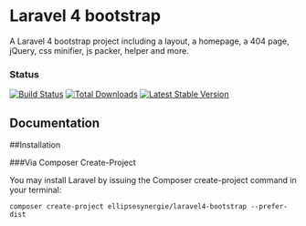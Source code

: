# Laravel 4 bootstrap

A Laravel 4 bootstrap project including a layout, a homepage, a 404 page, jQuery, css minifier, js packer, helper and more.

### Status

[![Build Status](https://travis-ci.org/ellipsesynergie/laravel4-bootstrap.png?branch=master)](https://travis-ci.org/ellipsesynergie/laravel4-bootstrap)
[![Total Downloads](https://poser.pugx.org/ellipsesynergie/laravel4-bootstrap/downloads.png)](https://packagist.org/packages/ellipsesynergie/laravel4-bootstrap)
[![Latest Stable Version](https://poser.pugx.org/ellipsesynergie/laravel4-bootstrap/v/stable.png)](https://packagist.org/packages/ellipsesynergie/laravel4-bootstrap)

## Documentation

##Installation

###Via Composer Create-Project

You may install Laravel by issuing the Composer create-project command in your terminal:

```composer create-project ellipsesynergie/laravel4-bootstrap --prefer-dist```